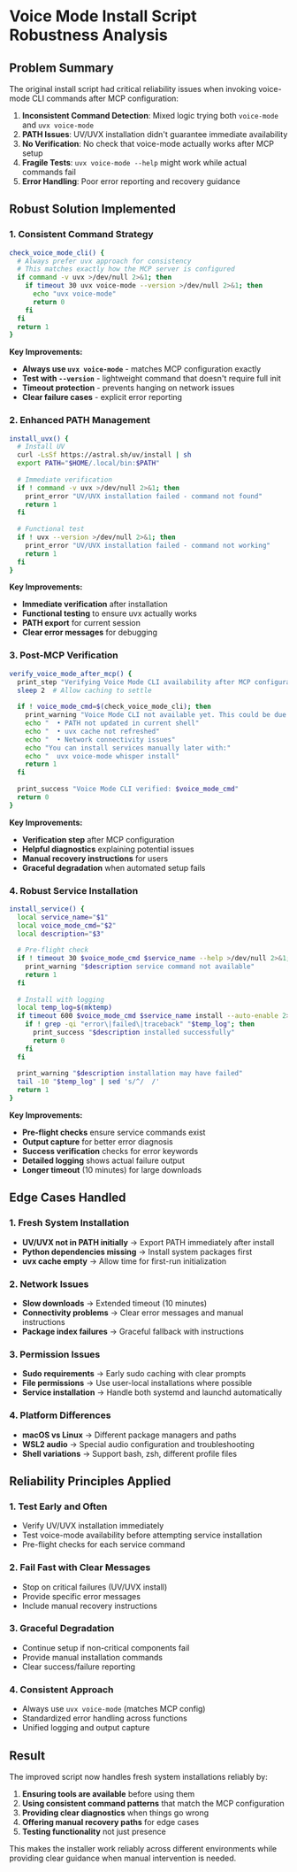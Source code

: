 # Voice Mode Install Script Robustness Analysis

## Problem Summary

The original install script had critical reliability issues when invoking voice-mode CLI commands after MCP configuration:

1. **Inconsistent Command Detection**: Mixed logic trying both `voice-mode` and `uvx voice-mode`
2. **PATH Issues**: UV/UVX installation didn't guarantee immediate availability
3. **No Verification**: No check that voice-mode actually works after MCP setup
4. **Fragile Tests**: `uvx voice-mode --help` might work while actual commands fail
5. **Error Handling**: Poor error reporting and recovery guidance

## Robust Solution Implemented

### 1. Consistent Command Strategy
```bash
check_voice_mode_cli() {
  # Always prefer uvx approach for consistency
  # This matches exactly how the MCP server is configured
  if command -v uvx >/dev/null 2>&1; then
    if timeout 30 uvx voice-mode --version >/dev/null 2>&1; then
      echo "uvx voice-mode"
      return 0
    fi
  fi
  return 1
}
```

**Key Improvements:**
- **Always use `uvx voice-mode`** - matches MCP configuration exactly
- **Test with `--version`** - lightweight command that doesn't require full init
- **Timeout protection** - prevents hanging on network issues
- **Clear failure cases** - explicit error reporting

### 2. Enhanced PATH Management
```bash
install_uvx() {
  # Install UV
  curl -LsSf https://astral.sh/uv/install | sh
  export PATH="$HOME/.local/bin:$PATH"
  
  # Immediate verification
  if ! command -v uvx >/dev/null 2>&1; then
    print_error "UV/UVX installation failed - command not found"
    return 1
  fi
  
  # Functional test
  if ! uvx --version >/dev/null 2>&1; then
    print_error "UV/UVX installation failed - command not working"
    return 1
  fi
}
```

**Key Improvements:**
- **Immediate verification** after installation
- **Functional testing** to ensure uvx actually works
- **PATH export** for current session
- **Clear error messages** for debugging

### 3. Post-MCP Verification
```bash
verify_voice_mode_after_mcp() {
  print_step "Verifying Voice Mode CLI availability after MCP configuration..."
  sleep 2  # Allow caching to settle
  
  if ! voice_mode_cmd=$(check_voice_mode_cli); then
    print_warning "Voice Mode CLI not available yet. This could be due to:"
    echo "  • PATH not updated in current shell"
    echo "  • uvx cache not refreshed"  
    echo "  • Network connectivity issues"
    echo "You can install services manually later with:"
    echo "  uvx voice-mode whisper install"
    return 1
  fi
  
  print_success "Voice Mode CLI verified: $voice_mode_cmd"
  return 0
}
```

**Key Improvements:**
- **Verification step** after MCP configuration
- **Helpful diagnostics** explaining potential issues
- **Manual recovery instructions** for users
- **Graceful degradation** when automated setup fails

### 4. Robust Service Installation
```bash
install_service() {
  local service_name="$1"
  local voice_mode_cmd="$2"
  local description="$3"
  
  # Pre-flight check
  if ! timeout 30 $voice_mode_cmd $service_name --help >/dev/null 2>&1; then
    print_warning "$description service command not available"
    return 1
  fi
  
  # Install with logging
  local temp_log=$(mktemp)
  if timeout 600 $voice_mode_cmd $service_name install --auto-enable 2>&1 | tee "$temp_log"; then
    if ! grep -qi "error\|failed\|traceback" "$temp_log"; then
      print_success "$description installed successfully"
      return 0
    fi
  fi
  
  print_warning "$description installation may have failed"
  tail -10 "$temp_log" | sed 's/^/  /'
  return 1
}
```

**Key Improvements:**
- **Pre-flight checks** ensure service commands exist
- **Output capture** for better error diagnosis
- **Success verification** checks for error keywords
- **Detailed logging** shows actual failure output
- **Longer timeout** (10 minutes) for large downloads

## Edge Cases Handled

### 1. Fresh System Installation
- **UV/UVX not in PATH initially** → Export PATH immediately after install
- **Python dependencies missing** → Install system packages first
- **uvx cache empty** → Allow time for first-run initialization

### 2. Network Issues
- **Slow downloads** → Extended timeout (10 minutes)
- **Connectivity problems** → Clear error messages and manual instructions
- **Package index failures** → Graceful fallback with instructions

### 3. Permission Issues
- **Sudo requirements** → Early sudo caching with clear prompts
- **File permissions** → Use user-local installations where possible
- **Service installation** → Handle both systemd and launchd automatically

### 4. Platform Differences
- **macOS vs Linux** → Different package managers and paths
- **WSL2 audio** → Special audio configuration and troubleshooting
- **Shell variations** → Support bash, zsh, different profile files

## Reliability Principles Applied

### 1. Test Early and Often
- Verify UV/UVX installation immediately
- Test voice-mode availability before attempting service installation
- Pre-flight checks for each service command

### 2. Fail Fast with Clear Messages
- Stop on critical failures (UV/UVX install)
- Provide specific error messages
- Include manual recovery instructions

### 3. Graceful Degradation
- Continue setup if non-critical components fail
- Provide manual installation commands
- Clear success/failure reporting

### 4. Consistent Approach
- Always use `uvx voice-mode` (matches MCP config)
- Standardized error handling across functions
- Unified logging and output capture

## Result

The improved script now handles fresh system installations reliably by:

1. **Ensuring tools are available** before using them
2. **Using consistent command patterns** that match the MCP configuration
3. **Providing clear diagnostics** when things go wrong
4. **Offering manual recovery paths** for edge cases
5. **Testing functionality** not just presence

This makes the installer work reliably across different environments while providing clear guidance when manual intervention is needed.